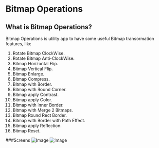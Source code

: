 # Bitmap Operations

## What is Bitmap Operations?
Bitmap Operations is utility app to have some useful Bitmap transormation features, like

1. Rotate Bitmap ClockWise.
2. Rotate Bitmap Anti-ClockWise.
3. Bitmap Horizontal Flip.
4. Bitmap Vertical Flip.
5. Bitmap Enlarge.
6. Bitmap Compress.
7. Bitmap with Border.
8. Bitmap with Round Corner.
9. Bitmap apply Contrast.
10. Bitmap apply Color.
11. Bitmap with Inner Border.
12. Bitmap with Merge 2 Bitmaps.
13. Bitmap Round Rect Border.
14. Bitmap with Border with Path Effect.
15. Bitmap apply Reflection.
16. Bitmap Reset.

###Screens
![Image](https://github.com/FantasticAndroid/KSS/blob/master/BitmapOperations/1.png) ![Image](https://github.com/FantasticAndroid/KSS/blob/master/BitmapOperations/2.png)

